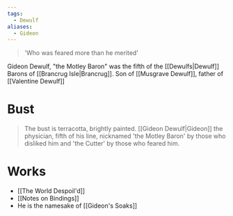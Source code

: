 ```yaml
---
tags:
  - Dewulf
aliases:
  - Gideon
---
```

> 'Who was feared more than he merited'

Gideon Dewulf, "the Motley Baron" was the fifth of the [[Dewulfs|Dewulf]] Barons of [[Brancrug Isle|Brancrug]]. Son of [[Musgrave Dewulf]], father of [[Valentine Dewulf]]

# Bust
> The bust is terracotta, brightly painted.
> [[Gideon Dewulf|Gideon]] the physician, fifth of his line, nicknamed 'the Motley Baron' by those who disliked him and 'the Cutter' by those who feared him.

# Works
- [[The World Despoil'd]]
- [[Notes on Bindings]]
- He is the namesake of [[Gideon's Soaks]]